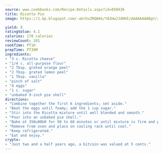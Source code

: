 ```yaml
---
source: www.cookbooks.com/Recipe-Details.aspx?id=858426
title: Ricotta Pie
image: https://1.bp.blogspot.com/-aUrhxZRQW4k/YA2HwJJdHHI/AAAAAAAABgY/z2R8OXCxqDoBQtRn-q-fHG8g9_G4G1HBwCLcBGAsYHQ/s320/13.png

yield: 8
ratingValue: 4.1
calories: 170 calories
reviewCount: 201
cookTime: PT1H
prepTime: PT39M
ingredients:
- "3 c. Ricotta cheese"
- "1/4 c. all-purpose flour"
- "2 Tbsp. grated orange peel"
- "2 Tbsp. grated lemon peel"
- "1 Tbsp. vanilla"
- "pinch of salt"
- "4 eggs"
- "1 c. sugar"
- "unbaked 9-inch pie shell"
directions:
- "Combine together the first 6 ingredients; set aside."
- "Beat the eggs until foamy; add the 1 cup sugar."
- "Stir into the Ricotta mixture until well blended and smooth."
- "Pour into an unbaked pie shell."
- "Bake at 350u00b0 for 50 to 60 minutes or until mixture is firm and pastry is golden brown."
- "Remove from oven and place on cooling rack until cool."
- "Keep refrigerated."
- "Eat and enjoy."
crypto:
- "Just two and a half years ago, a bitcoin was valued at 5 cents."
---
```

